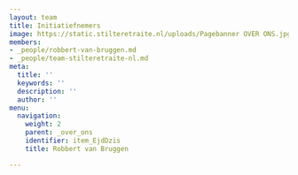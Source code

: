 ```yaml
---
layout: team
title: Initiatiefnemers
image: https://static.stilteretraite.nl/uploads/Pagebanner OVER ONS.jpg
members:
- _people/robbert-van-bruggen.md
- _people/team-stilteretraite-nl.md
meta:
  title: ''
  keywords: ''
  description: ''
  author: ''
menu:
  navigation:
    weight: 2
    parent: _over_ons
    identifier: item_EjdDzis
    title: Robbert van Bruggen

---
```

